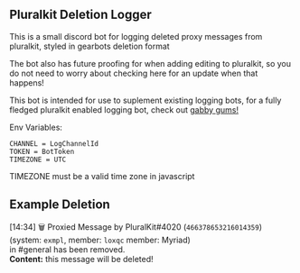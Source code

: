 Pluralkit Deletion Logger
---
This is a small discord bot for logging deleted proxy messages from pluralkit, styled in gearbots deletion format

The bot also has future proofing for when adding editing to pluralkit, so you do not need to worry about checking here for an update when that happens!

This bot is intended for use to suplement existing logging bots, for a fully fledged pluralkit enabled logging bot, check out [gabby gums!](https://github.com/amadea-system/GabbyGums/)

Env Variables:

```
CHANNEL = LogChannelId
TOKEN = BotToken
TIMEZONE = UTC
```

TIMEZONE must be a valid time zone in javascript

Example Deletion
---
[14:34] 🗑 Proxied Message by PluralKit#4020 (`466378653216014359`)  
(system: `exmpl`, member: `loxqc` member: Myriad)  
in #general has been removed.  
**Content:** this message will be deleted!